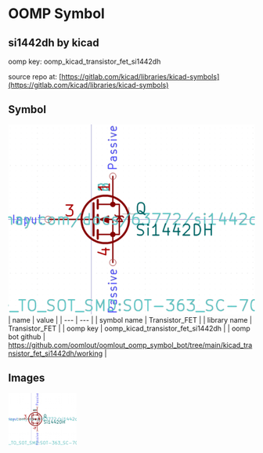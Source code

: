 # OOMP Symbol  
## si1442dh  by kicad  
  
oomp key: oomp_kicad_transistor_fet_si1442dh  
  
source repo at: [https://gitlab.com/kicad/libraries/kicad-symbols](https://gitlab.com/kicad/libraries/kicad-symbols)  
## Symbol  
  
[![working.png](working_600.png)](working.png)  
| name | value | 
| --- | --- | 
| symbol name | Transistor_FET | 
| library name | Transistor_FET | 
| oomp key | oomp_kicad_transistor_fet_si1442dh | 
| oomp bot github | https://github.com/oomlout/oomlout_oomp_symbol_bot/tree/main/kicad_transistor_fet_si1442dh/working | 
## Images  
  
[![working.png](working_140.png)](working.png)  
